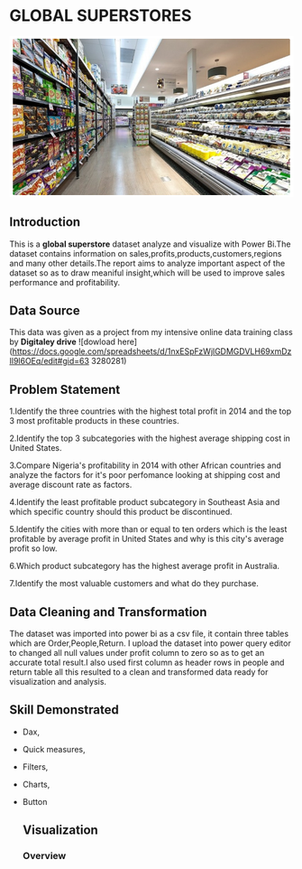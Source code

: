 # GLOBAL SUPERSTORES

![](Introductory.1.png)

## Introduction

This is a **global superstore** dataset analyze and visualize with Power Bi.The dataset contains information on sales,profits,products,customers,regions and many other details.The report aims to analyze important aspect of the dataset so as to draw meaniful insight,which will be used to improve sales performance and profitability. 

## Data Source
This data was given as a project from my intensive online data training class by **Digitaley drive**
![dowload here](https://docs.google.com/spreadsheets/d/1nxESpFzWjlGDMGDVLH69xmDzIl9l6OEq/edit#gid=63
3280281)

## Problem Statement
1.Identify the three countries with the highest total profit in 2014 and the top 3 most profitable products in these countries.

2.Identify the top 3 subcategories with the highest average shipping cost in United States.

3.Compare Nigeria's profitability in 2014 with other African countries and analyze the factors for it's poor perfomance looking at shipping cost and average discount rate as  factors.

4.Identify the least profitable product subcategory in Southeast Asia and which specific country should this product be discontinued.

5.Identify the cities with more than or equal to ten orders which is the least profitable by average profit in United States and why is this city's average profit so low.

6.Which product subcategory has the highest average profit in Australia.

7.Identify the most valuable customers and what do they purchase.

## Data Cleaning and Transformation
The dataset was imported into power bi as a csv file, it contain three tables which are Order,People,Return. I upload the dataset into power query editor to changed all null values under profit column to zero so as to get an accurate total result.I also used first column as header rows in people and return table all this resulted to a clean and transformed data ready for visualization and analysis.

## Skill Demonstrated
- Dax,
- Quick measures,
- Filters,
- Charts,
- Button

  ## Visualization
  ### Overview
